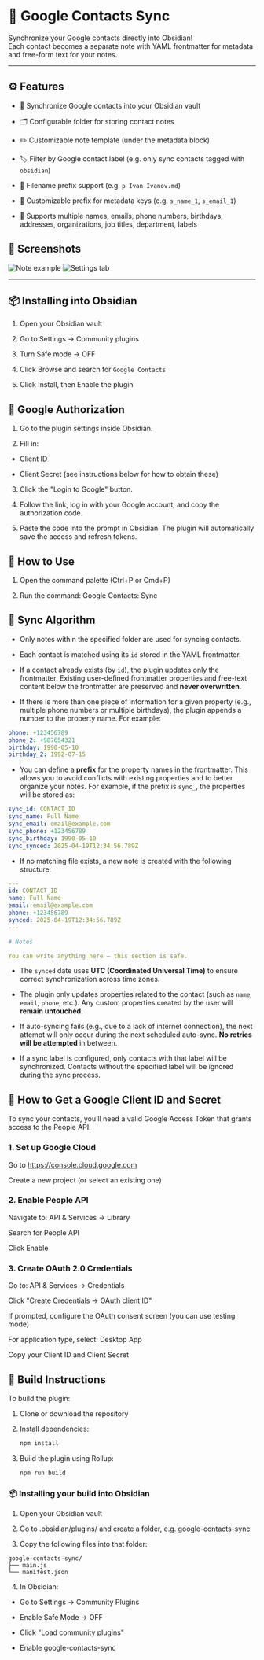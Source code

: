 # 🧩 Google Contacts Sync

Synchronize your Google contacts directly into Obsidian!  
Each contact becomes a separate note with YAML frontmatter for metadata and free-form text for your notes.

---

## ⚙️ Features

- 🔄 Synchronize Google contacts into your Obsidian vault

- 🗂 Configurable folder for storing contact notes

- ✏️ Customizable note template (under the metadata block)

- 🏷 Filter by Google contact label (e.g. only sync contacts tagged with `obsidian`)

- 📛 Filename prefix support (e.g. `p Ivan Ivanov.md`)

- 🧩 Customizable prefix for metadata keys (e.g. `s_name_1`, `s_email_1`)

- 📇 Supports multiple names, emails, phone numbers, birthdays, addresses, organizations, job titles, department, labels

## 📸 Screenshots

![Note example](resources/obsidian_contact_sync_plugin_note.png "Note example")
![Settings tab](resources/obsidian_contact_sync_plugin_settings.png "Settings tab")

---

## 📦 Installing into Obsidian

1. Open your Obsidian vault

2. Go to Settings → Community plugins

3. Turn Safe mode → OFF

4. Click Browse and search for `Google Contacts`

5. Click Install, then Enable the plugin

## 🔐 Google Authorization

1. Go to the plugin settings inside Obsidian.

2. Fill in:

- Client ID

- Client Secret
(see instructions below for how to obtain these)

3. Click the "Login to Google" button.

4. Follow the link, log in with your Google account, and copy the authorization code.

5. Paste the code into the prompt in Obsidian.
The plugin will automatically save the access and refresh tokens.

## 🚀 How to Use

1. Open the command palette (Ctrl+P or Cmd+P)

2. Run the command: Google Contacts: Sync


## 🔁 Sync Algorithm

- Only notes within the specified folder are used for syncing contacts.
    
- Each contact is matched using its `id` stored in the YAML frontmatter.
    
- If a contact already exists (by `id`), the plugin updates only the frontmatter. Existing user-defined frontmatter properties and free-text content below the frontmatter are preserved and **never overwritten**.
    
- If there is more than one piece of information for a given property (e.g., multiple phone numbers or multiple birthdays), the plugin appends a number to the property name. For example:
    
```yaml
phone: +123456789
phone_2: +987654321
birthday: 1990-05-10
birthday_2: 1992-07-15
```

- You can define a **prefix** for the property names in the frontmatter. This allows you to avoid conflicts with existing properties and to better organize your notes. For example, if the prefix is `sync_`, the properties will be stored as:

```yaml
sync_id: CONTACT_ID
sync_name: Full Name
sync_email: email@example.com
sync_phone: +123456789
sync_birthday: 1990-05-10
sync_synced: 2025-04-19T12:34:56.789Z
```

- If no matching file exists, a new note is created with the following structure:
    
```yaml
---
id: CONTACT_ID
name: Full Name
email: email@example.com
phone: +123456789
synced: 2025-04-19T12:34:56.789Z
---

# Notes  

You can write anything here — this section is safe.
```

- The `synced` date uses **UTC (Coordinated Universal Time)** to ensure correct synchronization across time zones.
    
- The plugin only updates properties related to the contact (such as `name`, `email`, `phone`, etc.). Any custom properties created by the user will **remain untouched**.
    
- If auto-syncing fails (e.g., due to a lack of internet connection), the next attempt will only occur during the next scheduled auto-sync. **No retries will be attempted** in between.

- If a sync label is configured, only contacts with that label will be synchronized. Contacts without the specified label will be ignored during the sync process.

## 🔐 How to Get a Google Client ID and Secret
To sync your contacts, you’ll need a valid Google Access Token that grants access to the People API.

### 1. Set up Google Cloud
Go to https://console.cloud.google.com

Create a new project (or select an existing one)

### 2. Enable People API
Navigate to: API & Services → Library

Search for People API

Click Enable

### 3. Create OAuth 2.0 Credentials
Go to: API & Services → Credentials

Click "Create Credentials → OAuth client ID"

If prompted, configure the OAuth consent screen (you can use testing mode)

For application type, select: Desktop App

Copy your Client ID and Client Secret

## 🔧 Build Instructions

To build the plugin:

1. Clone or download the repository

2. Install dependencies:

   ```bash
   npm install
   ```

3. Build the plugin using Rollup:   

   ```bash
   npm run build
   ```

### 📦 Installing your build into Obsidian

1. Open your Obsidian vault

2. Go to .obsidian/plugins/ and create a folder, e.g. google-contacts-sync

3. Copy the following files into that folder:

```
google-contacts-sync/
├── main.js
└── manifest.json
```

4. In Obsidian:

- Go to Settings → Community Plugins

- Enable Safe Mode → OFF

- Click "Load community plugins"

- Enable google-contacts-sync
